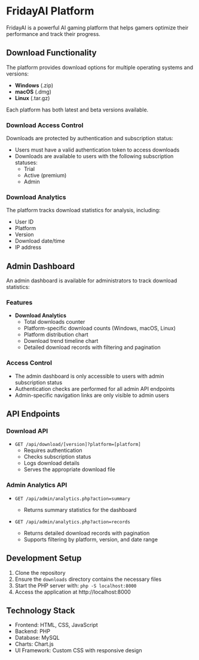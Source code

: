 # FridayAI Platform

FridayAI is a powerful AI gaming platform that helps gamers optimize their performance and track their progress.

## Download Functionality

The platform provides download options for multiple operating systems and versions:

- **Windows** (.zip)
- **macOS** (.dmg)
- **Linux** (.tar.gz)

Each platform has both latest and beta versions available.

### Download Access Control

Downloads are protected by authentication and subscription status:
- Users must have a valid authentication token to access downloads
- Downloads are available to users with the following subscription statuses:
  - Trial
  - Active (premium)
  - Admin

### Download Analytics

The platform tracks download statistics for analysis, including:
- User ID
- Platform
- Version
- Download date/time
- IP address

## Admin Dashboard

An admin dashboard is available for administrators to track download statistics:

### Features

- **Download Analytics**
  - Total downloads counter
  - Platform-specific download counts (Windows, macOS, Linux)
  - Platform distribution chart
  - Download trend timeline chart
  - Detailed download records with filtering and pagination

### Access Control

- The admin dashboard is only accessible to users with admin subscription status
- Authentication checks are performed for all admin API endpoints
- Admin-specific navigation links are only visible to admin users

## API Endpoints

### Download API

- `GET /api/download/[version]?platform=[platform]`
  - Requires authentication
  - Checks subscription status
  - Logs download details
  - Serves the appropriate download file

### Admin Analytics API

- `GET /api/admin/analytics.php?action=summary`
  - Returns summary statistics for the dashboard

- `GET /api/admin/analytics.php?action=records`
  - Returns detailed download records with pagination
  - Supports filtering by platform, version, and date range

## Development Setup

1. Clone the repository
2. Ensure the `downloads` directory contains the necessary files
3. Start the PHP server with: `php -S localhost:8000`
4. Access the application at http://localhost:8000

## Technology Stack

- Frontend: HTML, CSS, JavaScript
- Backend: PHP
- Database: MySQL
- Charts: Chart.js
- UI Framework: Custom CSS with responsive design

